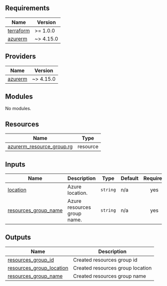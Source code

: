 <!-- BEGIN_TF_DOCS -->
## Requirements

| Name | Version |
|------|---------|
| <a name="requirement_terraform"></a> [terraform](#requirement\_terraform) | >= 1.0.0 |
| <a name="requirement_azurerm"></a> [azurerm](#requirement\_azurerm) | ~> 4.15.0 |

## Providers

| Name | Version |
|------|---------|
| <a name="provider_azurerm"></a> [azurerm](#provider\_azurerm) | ~> 4.15.0 |

## Modules

No modules.

## Resources

| Name | Type |
|------|------|
| [azurerm_resource_group.rg](https://registry.terraform.io/providers/hashicorp/azurerm/latest/docs/resources/resource_group) | resource |

## Inputs

| Name | Description | Type | Default | Required |
|------|-------------|------|---------|:--------:|
| <a name="input_location"></a> [location](#input\_location) | Azure location. | `string` | n/a | yes |
| <a name="input_resources_group_name"></a> [resources\_group\_name](#input\_resources\_group\_name) | Azure resources group name. | `string` | n/a | yes |

## Outputs

| Name | Description |
|------|-------------|
| <a name="output_resources_group_id"></a> [resources\_group\_id](#output\_resources\_group\_id) | Created resources group id |
| <a name="output_resources_group_location"></a> [resources\_group\_location](#output\_resources\_group\_location) | Created resources group location |
| <a name="output_resources_group_name"></a> [resources\_group\_name](#output\_resources\_group\_name) | Created resources group name |
<!-- END_TF_DOCS -->